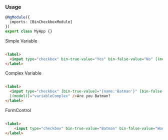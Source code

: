 ### Usage

```ts
@NgModule({
  imports: [BinCheckboxModule]
})
export class MyApp {}
```

Simple Variable

```html

<label>
  <input type="checkbox" bin-true-value="Yes" bin-false-value="No" [(model)]="variable" />Do you like comic book?
</label>

```

Complex Variable

```html

<label>
  <input type="checkbox" [bin-true-value]="{name:'Batman'}" [bin-false-value]="{name:'Wonder women'}" 
  [(model)]="variableComplex" />Are you Batman?
</label>
```

FormControl

```html

<label>
    <input type="checkbox" bin-true-value="Batman" bin-false-value="Wonder women" [(control)]="variableControl" />Are you Batman?
</label>
    
```

